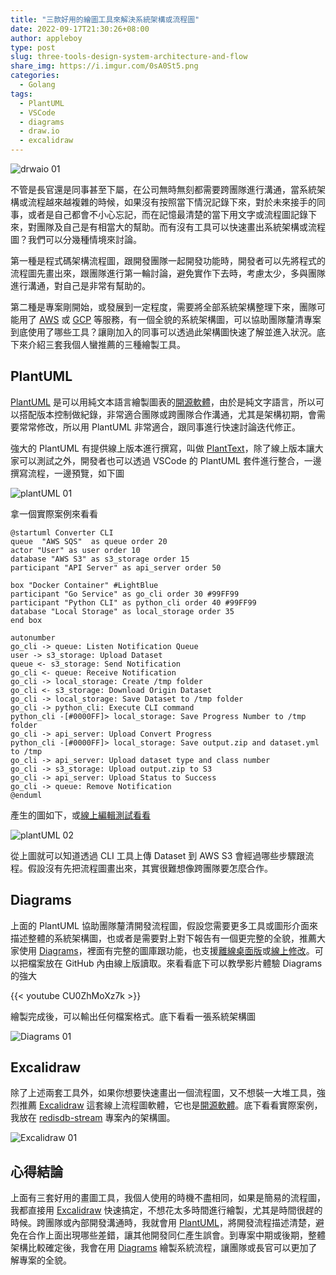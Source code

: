 ```yaml
---
title: "三款好用的繪圖工具來解決系統架構或流程圖"
date: 2022-09-17T21:30:26+08:00
author: appleboy
type: post
slug: three-tools-design-system-architecture-and-flow
share_img: https://i.imgur.com/0sA0St5.png
categories:
  - Golang
tags:
  - PlantUML
  - VSCode
  - diagrams
  - draw.io
  - excalidraw
---
```


![drwaio 01](https://i.imgur.com/0sA0St5.png)

不管是長官還是同事甚至下屬，在公司無時無刻都需要跨團隊進行溝通，當系統架構或流程越來越複雜的時候，如果沒有按照當下情況記錄下來，對於未來接手的同事，或者是自己都會不小心忘記，而在記憶最清楚的當下用文字或流程圖記錄下來，對團隊及自己是有相當大的幫助。而有沒有工具可以快速畫出系統架構或流程圖？我們可以分幾種情境來討論。

<!--more-->

第一種是程式碼架構流程圖，跟開發團隊一起開發功能時，開發者可以先將程式的流程圖先畫出來，跟團隊進行第一輪討論，避免實作下去時，考慮太少，多與團隊進行溝通，對自己是非常有幫助的。

第二種是專案剛開始，或發展到一定程度，需要將全部系統架構整理下來，團隊可能用了 [AWS](https://aws.amazon.com/) 或 [GCP](https://cloud.google.com/) 等服務，有一個全貌的系統架構圖，可以協助團隊釐清專案到底使用了哪些工具？讓剛加入的同事可以透過此架構圖快速了解並進入狀況。底下來介紹三套我個人蠻推薦的三種繪製工具。

## PlantUML

[PlantUML](https://plantuml.com/) 是可以用純文本語言繪製圖表的[開源軟體](https://github.com/plantuml/plantuml)，由於是純文字語言，所以可以搭配版本控制做紀錄，非常適合團隊或跨團隊合作溝通，尤其是架構初期，會需要常常修改，所以用 PlantUML 非常適合，跟同事進行快速討論迭代修正。

強大的 PlantUML 有提供線上版本進行撰寫，叫做 [PlantText](https://www.planttext.com/)，除了線上版本讓大家可以測試之外，開發者也可以透過 VSCode 的 PlantUML 套件進行整合，一邊撰寫流程，一邊預覽，如下圖

![plantUML 01](https://i.imgur.com/9ecP8fn.png)

拿一個實際案例來看看

```plantuml
@startuml Converter CLI
queue  "AWS SQS"  as queue order 20
actor "User" as user order 10
database "AWS S3" as s3_storage order 15
participant "API Server" as api_server order 50

box "Docker Container" #LightBlue
participant "Go Service" as go_cli order 30 #99FF99
participant "Python CLI" as python_cli order 40 #99FF99
database "Local Storage" as local_storage order 35
end box

autonumber
go_cli -> queue: Listen Notification Queue
user -> s3_storage: Upload Dataset
queue <- s3_storage: Send Notification
go_cli <- queue: Receive Notification
go_cli -> local_storage: Create /tmp folder
go_cli <- s3_storage: Download Origin Dataset
go_cli -> local_storage: Save Dataset to /tmp folder
go_cli -> python_cli: Execute CLI command
python_cli -[#0000FF]> local_storage: Save Progress Number to /tmp folder
go_cli -> api_server: Upload Convert Progress
python_cli -[#0000FF]> local_storage: Save output.zip and dataset.yml to /tmp
go_cli -> api_server: Upload dataset type and class number
go_cli -> s3_storage: Upload output.zip to S3
go_cli -> api_server: Upload Status to Success
go_cli -> queue: Remove Notification
@enduml
```

產生的圖如下，或[線上編輯測試看看](https://www.planttext.com/?text=bLJVRzem47xtNt4AptHqZ0VGD7M3CLL27MrKxM6Qa76kr5fYP_QPbVtrlHX3WD9AorCIV_VzkBlaofDq5AeInjQiqH4w6C-knP-00G6oppzoo6_p341wsBwqhc3G-vwGYgo3xDwZovhZm3VfzB8d2aboAJqcZdw4-Fx2Sv5SxMWk1w9c0rhfMXfYxFmQSdJhH2bhlV3nCU47FI6MzWcoYLM_6w_MaDIcWNTcUlL8Nyg0nvJVR6JK2YFboYvKgHDTlmUTuN0w7GwFQ-ORUhIcwKIigUFZGTs7jgxDERDAbf1lyyMwidbpahW_46WAu112o43MX6g9JYHRtK_RBezWfZsXWHjB-a4hIPhzt3P78lQPWMqpHt1VbrOMC64p7YcDxsFt29CtkeTyEr769T4xLAZNU1R5YaTvHZ1sA0dX7LKrFDYoQ6ESA4_iNnFzVNTwfStUvglCkMGJ2GLapqbmKJkM4NnzGXNO38yCbAqgQGfnCBRkpqwFh-dqrtcjkRChXzx3JHp7wvhjHkwRdhwSFSV_wDf0TQ2BVxe6TWp5DlB5XZ_8PE5jxMBNeqsDaK6LabEyMAepkt8WpL9v_ssXd2G57v51gIRbYuszmygUxiuLxnp_NSGp)

![plantUML 02](https://i.imgur.com/4eHaFIR.png)

從上圖就可以知道透過 CLI 工具上傳 Dataset 到 AWS S3 會經過哪些步驟跟流程。假設沒有先把流程圖畫出來，其實很難想像跨團隊要怎麼合作。

## Diagrams

上面的 PlantUML 協助團隊釐清開發流程圖，假設您需要更多工具或圖形介面來描述整體的系統架構圖，也或者是需要對上對下報告有一個更完整的全貌，推薦大家使用 [Diagrams](https://www.diagrams.net/)，裡面有完整的圖庫跟功能，也支援[離線桌面版](https://github.com/jgraph/drawio-desktop)或[線上修改](https://app.diagrams.net/)。可以把檔案放在 GitHub 內由線上版讀取。來看看底下可以教學影片體驗 Diagrams 的強大

{{< youtube CU0ZhMoXz7k >}}

繪製完成後，可以輸出任何檔案格式。底下看看一張系統架構圖

![Diagrams 01](https://i.imgur.com/nOQEvk9.png)

## Excalidraw

除了上述兩套工具外，如果你想要快速畫出一個流程圖，又不想裝一大堆工具，強烈推薦 [Excalidraw](https://excalidraw.com/) 這套線上流程圖軟體，它也是[開源軟體](https://github.com/excalidraw/excalidraw)。底下看看實際案例，我放在 [redisdb-stream](https://github.com/golang-queue/redisdb-stream) 專案內的架構圖。

![Excalidraw 01](https://i.imgur.com/vy3tzXU.png)

## 心得結論

上面有三套好用的畫圖工具，我個人使用的時機不盡相同，如果是簡易的流程圖，我都直接用 [Excalidraw](https://excalidraw.com/) 快速搞定，不想花太多時間進行繪製，尤其是時間很趕的時候。跨團隊或內部開發溝通時，我就會用 [PlantUML](https://plantuml.com/)，將開發流程描述清楚，避免在合作上面出現哪些差錯，讓其他開發同仁產生誤會。到專案中期或後期，整體架構比較確定後，我會在用 [Diagrams](https://www.diagrams.net/) 繪製系統流程，讓團隊或長官可以更加了解專案的全貌。
